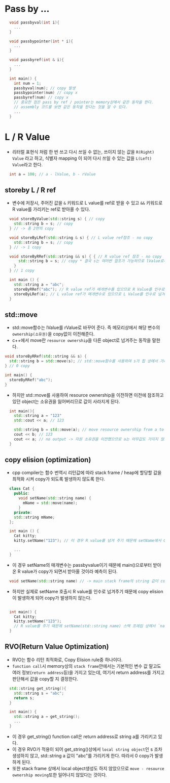 # Pass by ...

```cpp
  void passbyval(int i){
    ...
  }

  void passbypointer(int * i){
    ...
  }

  void passbyref(int & i){
    ...
  }

  int main() {
    int num = 1;
    passbyval(num); // copy 발생
    passbypointer(num) // copy x
    passbyref(num) // copy x
    // 중요한 점은 pass by ref / pointer는 memory상에서 같은 동작을 한다.
    // assembly 코드를 보면 같은 동작을 한다는 것을 알 수 있다.
    ...
  }
```

# L / R Value

- 리터럴 표현식 처럼 한 번 쓰고 다시 쓰일 수 없는, 쓰이지 않는 값을 `R(Right) Value` 라고 하고, 식별자 mapping 이 되어 다시 쓰일 수 있는 값을 `L(Left) Value`라고 한다.

```cpp
  int a = 100; // a - lValue, b - rValue
```

## storeby L / R ref

- 변수에 저장시, 주어진 값을 `&` 키워드로 L value를 ref로 받을 수 있고 `&&` 키워드로 R value를 가리키는 ref로 받아올 수 있다.

```cpp
  void storeByValue(std::string s) { // copy
    std::string b = s; // copy
  } // -> 총 2번의 copy

  void storeByLRef(std::string & s) { // L value ref참조 - no copy
    std::string b = s; // copy
  } // -> 1 copy

  void storeByRRef(std::string && s) { { // R value ref 참조 - no copy
      std::string b = s; // copy * 결국 s는 여러번 참조가 가능하므로 lValue로써 쓰임.
    }
  } // 1 copy

  int main () {
    std::string a = "abc";
    storeByRRef("abc"); // R value ref가 매개변수를 있으므로 R Value를 인수로 넘겨주어야 한다.
    storeByLRef(a); // L value ref가 매개변수로 있으므로 L Value를 인수로 넘겨주어야 한다.
  }
```

## std::move

- std::move함수는 lValue를 rValue로 바꾸어 준다. 즉 메모리상에서 해당 변수의 `ownership(소유권)`을 copy없이 이전해준다.
- c++에서 move란 `resource ownership`을 다른 object로 넘겨주는 동작을 말한다.

```cpp
void storeByRRef(std::string && s) {
  std::string b = std::move(s); // std::move함수를 사용하여 s가 힙 상에서 가리키는 데이터의 소유권을 b로 이전함, 즉 copy가 발생하지 않음.
} // 0 copy

int main() {
  storeByRRef("abc");
}
```

- 하지만 std::move를 사용하여 resource ownership을 이전하면 이전에 참조하고 있던 object는 소유권을 잃어버리므로 값이 사라지게 된다.

```cpp
  int main(){
    std::string a = "123"
    std::cout << a; // 123

    std::string b = std::move(a); // move resource ownership from a to b
    cout << b; // 123
    cout << a; // no output -> 자원 소유권을 이전했으므로 a는 아무값도 가지지 않음.
  }
```

## copy elision (optimization)

- cpp compiler는 함수 번역시 리턴값에 따라 stack frame / heap에 할당할 값을 최적화 시켜 copy가 되도록 발생하지 않도록 한다.

```cpp
  class Cat {
    public:
      void setName(std::string name) {
        mName = std::move(name);
      }
    private:
    std::string mName;
  };

  int main () {
    Cat kitty;
    kitty.setName("123"); // 이 경우 R value를 넘겨 주기 때문에 setName에서 Copy elision 발생

    ...
  }
```

- 이 경우 setName의 매개변수는 passbyvalue이기 때문에 main()으로부터 받아온 R value가 copy가 되면서 받아올 것이라 예측이 된다.

```cpp
  void setName(std::string name) // -> main stack frame의 string 값이 copy 되어 값이 저장될 것이라 예측 할 수 있음. 하지만 아니더라. (copy elision)
```

- 하지만 실제로 setName 호출시 R value를 인수로 넘겨주기 때문에 copy elision이 발생하게 되어 copy가 발생하지 않는다.

```cpp

  int main() {
    Cat kitty;
    kitty.setName("123");
    // R value를 주기 때문에 setName(std::string name) 스택 프레임 상에서 `name`이 가리키는 Heap의 어느 공간에 바로 "123"을 써준다.
  }
```

## RVO(Return Value Optimization)

- RVO는 함수 리턴 최적화로, Copy Elision rule중 하나이다.
- `function call`시 memory상의 `stack frame`안에서는 기본적인 변수 값 말고도 여러 정보(`return address`등)을 가지고 있는데, 여기서 return address를 가지고 판단해서 값을 copy할 지 결정한다.

```cpp
  std::string get_string(){
    std::string s = "abc";
    return s;
  }

  int main() {
    std::string a = get_string();
    ...
  }
```

- 이 경우 get_string() function call은 return address로 string a를 가리키고 있다.
- 이 경우 RVO가 적용이 되어 get_string()상에서 `local string object`인 s 조차 생성하지 않고, std::string a 값이 "abc"를 가리키게 한다. 따라서 0 copy가 발생하게 된다.
- 또한 stack frame 상에서 local object생성도 하지 않았으므로 `move - resource ownership moving`또한 일어나지 않았다는 것이다.
